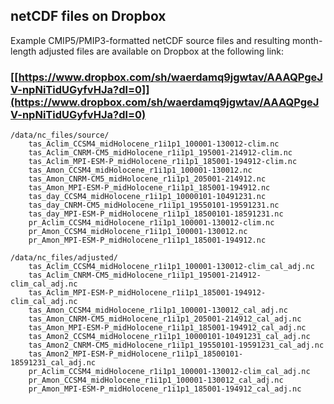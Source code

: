 ## netCDF files on Dropbox ##

Example CMIP5/PMIP3-formatted netCDF source files and resulting month-length adjusted files are available on Dropbox at the following link:

### [[https://www.dropbox.com/sh/waerdamq9jgwtav/AAAQPgeJV-npNiTidUGyfvHJa?dl=0]](https://www.dropbox.com/sh/waerdamq9jgwtav/AAAQPgeJV-npNiTidUGyfvHJa?dl=0) ###
	
	/data/nc_files/source/
		tas_Aclim_CCSM4_midHolocene_r1i1p1_100001-130012-clim.nc
		tas_Aclim_CNRM-CM5_midHolocene_r1i1p1_195001-214912-clim.nc
		tas_Aclim_MPI-ESM-P_midHolocene_r1i1p1_185001-194912-clim.nc
		tas_Amon_CCSM4_midHolocene_r1i1p1_100001-130012.nc
		tas_Amon_CNRM-CM5_midHolocene_r1i1p1_205001-214912.nc
		tas_Amon_MPI-ESM-P_midHolocene_r1i1p1_185001-194912.nc
		tas_day_CCSM4_midHolocene_r1i1p1_10000101-10491231.nc
		tas_day_CNRM-CM5_midHolocene_r1i1p1_19550101-19591231.nc
		tas_day_MPI-ESM-P_midHolocene_r1i1p1_18500101-18591231.nc
		pr_Aclim_CCSM4_midHolocene_r1i1p1_100001-130012-clim.nc
		pr_Amon_CCSM4_midHolocene_r1i1p1_100001-130012.nc
		pr_Amon_MPI-ESM-P_midHolocene_r1i1p1_185001-194912.nc

	/data/nc_files/adjusted/
		tas_Aclim_CCSM4_midHolocene_r1i1p1_100001-130012-clim_cal_adj.nc
		tas_Aclim_CNRM-CM5_midHolocene_r1i1p1_195001-214912-clim_cal_adj.nc
		tas_Aclim_MPI-ESM-P_midHolocene_r1i1p1_185001-194912-clim_cal_adj.nc
		tas_Amon_CCSM4_midHolocene_r1i1p1_100001-130012_cal_adj.nc
		tas_Amon_CNRM-CM5_midHolocene_r1i1p1_205001-214912_cal_adj.nc
		tas_Amon_MPI-ESM-P_midHolocene_r1i1p1_185001-194912_cal_adj.nc
		tas_Amon2_CCSM4_midHolocene_r1i1p1_10000101-10491231_cal_adj.nc
		tas_Amon2_CNRM-CM5_midHolocene_r1i1p1_19550101-19591231_cal_adj.nc
		tas_Amon2_MPI-ESM-P_midHolocene_r1i1p1_18500101-18591231_cal_adj.nc
		pr_Aclim_CCSM4_midHolocene_r1i1p1_100001-130012-clim_cal_adj.nc
		pr_Amon_CCSM4_midHolocene_r1i1p1_100001-130012_cal_adj.nc
		pr_Amon_MPI-ESM-P_midHolocene_r1i1p1_185001-194912_cal_adj.nc


